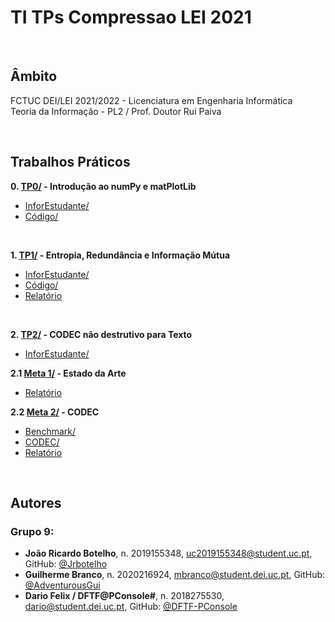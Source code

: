# TI TPs Compressao LEI 2021


<br />

## Âmbito
FCTUC DEI/LEI 2021/2022 - Licenciatura em Engenharia Informática	<br />
Teoria da Informação - PL2 / Prof. Doutor Rui Paiva <br />


<br />

## Trabalhos Práticos

**0. [TP0/](TP0/) - Introdução ao numPy e matPlotLib**
  - [InforEstudante/](TP0/InforEstudante/)
  - [Código/](TP0/Trabalho)

<br />

**1. [TP1/](TP1/) - Entropia, Redundância e Informação Mútua**
  - [InforEstudante/](TP1/InforEstudante/)
  - [Código/](TP1/Trabalho)
  - [Relatório](TP1/Trabalho/Relatório%20TP1.pdf)

<br />

**2. [TP2/](TP2/) - CODEC não destrutivo para Texto**
  - [InforEstudante/](TP2/InforEstudante/)
  
**2.1 [Meta 1/](TP2/Meta%201/) - Estado da Arte**
  - [Relatório](TP2/Meta%201/Relatorio/Estado%20da%20Arte.pdf)
    
**2.2 [Meta 2/](TP2/Meta%202/) - CODEC**
  - [Benchmark/](TP2/Meta%202/Estado%20da%20Arte)
  - [CODEC/](TP2/Meta%202/CODEC)
  - [Relatório](TP2/Meta%202/Relatorio/Relatório.pdf)


<br />

## Autores
### Grupo 9:
* **João Ricardo Botelho**, n. 2019155348, uc2019155348@student.uc.pt, GitHub: [@Jrbotelho](https://github.com/Jrbotelho)
* **Guilherme Branco**, n. 2020216924, mbranco@student.dei.uc.pt, GitHub: [@AdventurousGui](https://github.com/AdventurousGui)
* **Dario Felix / DFTF@PConsole#**, n. 2018275530, dario@student.dei.uc.pt, GitHub: [@DFTF-PConsole](https://github.com/DFTF-PConsole)

